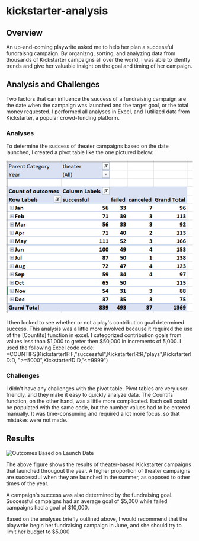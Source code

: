 # kickstarter-analysis

## Overview

An up-and-coming playwrite asked me to help her plan a successful fundraisng campaign. By organizng, sorting, and analyzing data from thousands of Kickstarter campaigns  all over the world, I was able to identfy trends and give her valuable insight on the goal and timing of her campaign. 

## Analysis and Challenges

Two factors that can influence the success of a fundraising campaign are the date when the campaign was launched and the target goal, or the total money requested. I performed all analyses in Excel, and I utilized data from Kickstarter, a popular crowd-funding platform.


### Analyses
To determine the success of theater campaigns based on the date launched, I created a pivot table like the one pictured below:

![Pivot Table Example](https://github.com/CSoldo1/kickstarter-analysis/blob/main/Pivot_Table_Screenshot.PNG)

I then looked to see whether or not a play's contribution goal determined success. This analysis was a little more involved because it required the use of the [Countifs] function in excel. I categorized contribution goals from values less than $1,000 to greter then $50,000 in increments of 5,000. I used the following Excel code code:
=COUNTIFS(Kickstarter!F:F,"successful",Kickstarter!R:R,"plays",Kickstarter!D:D, ">=5000",Kickstarter!D:D,"<=9999")
 
### Challenges
I didn't have any challenges with the pivot table. Pivot tables are very user-friendly, and they make it easy to quickly analyze data. The Countifs function, on the other hand, was a little more complicated. Each cell could be populated with the same code, but the number values had to be entered manually. It was time-consuming and required a lot more focus, so that mistakes were not made. 

## Results

![Outcomes Based on Launch Date](https://github.com/CSoldo1/Photos/blob/main/Outcomes_Based_on_Launch_Date.png)

The above figure shows the results of theater-based Kickstarter campaigns that launched througout the year. 
A higher proportion of theater campaigns are successful when they are launched in the summer, as opposed to other times of the year. 


A campaign's success was also determined by the fundraising goal. Successful campaigns had an average goal of $5,000 while failed campaigns had a goal of $10,000. 

Based on the analyses briefly outlined above, I would recommend that the playwrite begin her fundraising campaign in June, and she should try to limit her budget to $5,000. 


